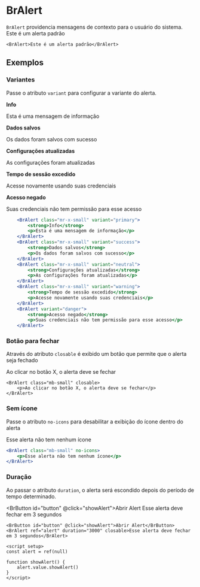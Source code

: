 <script setup>
import { ref, onMounted } from 'vue'
import BrAlert from '../../src/components/alert/BrAlert.vue'
import BrButton from '../../src/components/button/BrButton.vue'

const alert = ref(null)

function showAlert() {
	alert.value.showAlert()
}
</script>

# BrAlert <Badge type="warning" text="beta" />

`BrAlert` providencia mensagens de contexto para o usuário do sistema.
<BrAlert>Este é um alerta padrão</BrAlert>

```vue
<BrAlert>Este é um alerta padrão</BrAlert>
```

## Exemplos

### Variantes

Passe o atributo `variant` para configurar a variante do alerta.

<div class="w-full">
	<BrAlert class="mb-small" variant="primary">
		<strong>Info</strong>
		<p>Esta é uma mensagem de informação</p>
	</BrAlert>
	<BrAlert class="mb-small" variant="success">
		<strong>Dados salvos</strong>
		<p>Os dados foram salvos com sucesso</p>
	</BrAlert>
	<BrAlert class="mb-small" variant="neutral">
		<strong>Configurações atualizadas</strong>
		<p>As configurações foram atualizadas</p>
	</BrAlert>
	<BrAlert class="mb-small" variant="warning">
		<strong>Tempo de sessão excedido</strong>
		<p>Acesse novamente usando suas credenciais</p>
	</BrAlert>
	<BrAlert variant="danger">
		<strong>Acesso negado</strong>
		<p>Suas credenciais não tem permissão para esse acesso</p>
	</BrAlert>
</div>

```jsx 
	<BrAlert class="mr-x-small" variant="primary">
		<strong>Info</strong>
		<p>Esta é uma mensagem de informação</p>
	</BrAlert>
	<BrAlert class="mr-x-small" variant="success">
		<strong>Dados salvos</strong>
		<p>Os dados foram salvos com sucesso</p>
	</BrAlert>
	<BrAlert class="mr-x-small" variant="neutral">
		<strong>Configurações atualizadas</strong>
		<p>As configurações foram atualizadas</p>
	</BrAlert>
	<BrAlert class="mr-x-small" variant="warning">
		<strong>Tempo de sessão excedido</strong>
		<p>Acesse novamente usando suas credenciais</p>
	</BrAlert>
	<BrAlert variant="danger">
		<strong>Acesso negado</strong>
		<p>Suas credenciais não tem permissão para esse acesso</p>
	</BrAlert>
```

### Botão para fechar

Através do atributo `closable` é exibido um botão que permite que o alerta seja fechado

<BrAlert class="mb-small" closable>
	<p>Ao clicar no botão X, o alerta deve se fechar</p>
</BrAlert>

```vue
<BrAlert class="mb-small" closable>
	<p>Ao clicar no botão X, o alerta deve se fechar</p>
</BrAlert>
```

### Sem ícone

Passe o atributo `no-icons` para desabilitar a exibição do ícone dentro do alerta

<BrAlert class="mb-small" no-icons>
	<p>Esse alerta não tem nenhum ícone</p>
</BrAlert>

```jsx
<BrAlert class="mb-small" no-icons>
	<p>Esse alerta não tem nenhum ícone</p>
</BrAlert>
```

### Duração

Ao passar o atributo `duration`, o alerta será escondido depois do período de tempo determinado.

<BrButton id="button" @click="showAlert">Abrir Alert</BrButton>
<BrAlert class="mt-medium mb-medium" ref="alert" duration="3000" closable>Esse alerta deve fechar em 3 segundos</BrAlert>

```vue
<BrButton id="button" @click="showAlert">Abrir Alert</BrButton>
<BrAlert ref="alert" duration="3000" closable>Esse alerta deve fechar em 3 segundos</BrAlert>

<script setup>
const alert = ref(null)

function showAlert() {
	alert.value.showAlert()
}
</script>
```

<style lang="scss">
@import '../../src/styles/index.scss'
</style>